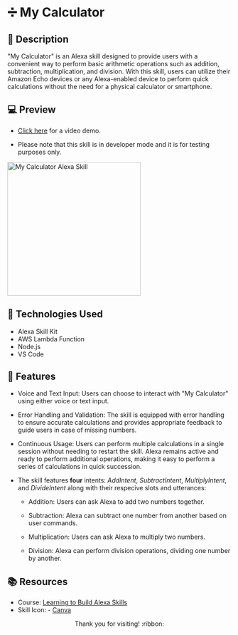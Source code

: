 # :heavy_division_sign: My Calculator

## :pencil: Description

"My Calculator" is an Alexa skill designed to provide users with a convenient way to perform basic arithmetic operations such as addition, subtraction, multiplication, and division. With this skill, users can utilize their Amazon Echo devices or any Alexa-enabled device to perform quick calculations without the need for a physical calculator or smartphone.

## :computer: Preview

- [Click here](https://drive.google.com/file/d/14cvSn15JdYe9VVUz4m0Rgspdeat-4Etx/view) for a video demo.

- Please note that this skill is in developer mode and it is for testing purposes only.

<img width="300" alt="My Calculator Alexa Skill" src="https://github.com/hbarry89/My-Calculator/assets/106551259/32923941-8841-40b6-8b3d-dce43ba52c16">

## :wrench: Technologies Used

- Alexa Skill Kit
- AWS Lambda Function
- Node.js
- VS Code

## :star2: Features

- Voice and Text Input: Users can choose to interact with "My Calculator" using either voice or text input.

- Error Handling and Validation: The skill is equipped with error handling to ensure accurate calculations and provides appropriate feedback to guide users in case of missing numbers.

- Continuous Usage: Users can perform multiple calculations in a single session without needing to restart the skill. Alexa remains active and ready to perform additional operations, making it easy to perform a series of calculations in quick succession.

- The skill features **four** intents: *AddIntent*, *SubtractIntent*, *MultiplyIntent*, and *DivideIntent* along with their respecive slots and utterances:

    - Addition: Users can ask Alexa to add two numbers together.

    - Subtraction: Alexa can subtract one number from another based on user commands.

    - Multiplication: Users can ask Alexa to multiply two numbers.

    - Division: Alexa can perform division operations, dividing one number by another.

## :books: Resources

- Course: [Learning to Build Alexa Skills](https://www.linkedin.com/learning/learning-to-build-alexa-skills/building-alexa-skills)
- Skill Icon: - [Canva](https://www.canva.com/)

<p align="center">Thank you for visiting! :ribbon:</p>